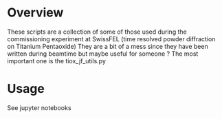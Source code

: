 # Overview

These scripts are a collection of some of those used during the commissioning experiment at SwissFEL (time resolved powder diffraction on Titanium Pentaoxide)
They are a bit of a mess since they have been written during beamtime but maybe useful for someone ?
The most important one is the tiox_jf_utils.py

# Usage

See jupyter notebooks

